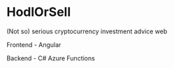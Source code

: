 # HodlOrSell
(Not so) serious cryptocurrency investment advice web

Frontend - Angular

Backend - C# Azure Functions
